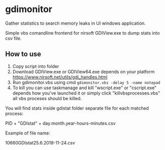 # gdimonitor
Gather statistics to search memory leaks in UI windows application.

Simple vbs comandline frontend for nirsoft GDIView.exe to dump stats into csv file.

## How to use
1. Copy script into folder
2. Download GDIView.exe or GDIView64.exe depends on your platform https://www.nirsoft.net/utils/gdi_handles.html
3. Run gdimonitor.vbs using cmd
`gdimonitor.vbs -delay 5 -name notepad`
4. To kill you can use taskmanage and kill "wscript.exe" or "cscript.exe" depends how you've launched it or simply click "killvbsprocesses.vbs" all vbs proceses should be killed.

You will find stats inside gdistat folder separate file for each matched process:

PID + "GDIstat" + day.month.year-hours-minutes.csv

Example of file name:

10660GDIstat25.6.2018-11-24.csv

